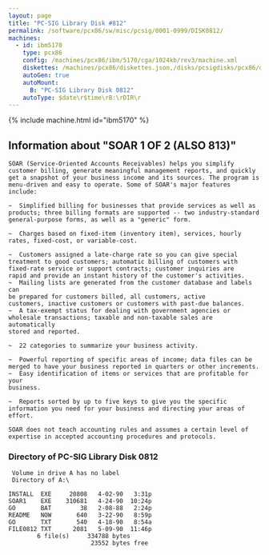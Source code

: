 ```yaml
---
layout: page
title: "PC-SIG Library Disk #812"
permalink: /software/pcx86/sw/misc/pcsig/0001-0999/DISK0812/
machines:
  - id: ibm5170
    type: pcx86
    config: /machines/pcx86/ibm/5170/cga/1024kb/rev3/machine.xml
    diskettes: /machines/pcx86/diskettes.json,/disks/pcsigdisks/pcx86/diskettes.json
    autoGen: true
    autoMount:
      B: "PC-SIG Library Disk 0812"
    autoType: $date\r$time\rB:\rDIR\r
---
```


{% include machine.html id="ibm5170" %}

## Information about "SOAR 1 OF 2 (ALSO 813)"

    SOAR (Service-Oriented Accounts Receivables) helps you simplify
    customer billing, generate meaningful management reports, and quickly
    get a snapshot of your business income and its sources. The program is
    menu-driven and easy to operate. Some of SOAR's major features include:
    
    ~  Simplified billing for businesses that provide services as well as
    products; three billing formats are supported -- two industry-standard
    general-purpose forms, as well as a "generic" form.
    
    ~  Charges based on fixed-item (inventory item), services, hourly
    rates, fixed-cost, or variable-cost.
    
    ~  Customers assigned a late-charge rate so you can give special
    treatment to good customers; automatic billing of customers with
    fixed-rate service or support contracts; customer inquiries are
    rapid and provide an instant history of the customer's activities.
    ~  Mailing lists are generated from the customer database and labels can
    be prepared for customers billed, all customers, active
    customers, inactive customers or customers with past-due balances.
    ~  A tax-exempt status for dealing with government agencies or
    wholesale transactions; taxable and non-taxable sales are automatically
    stored and reported.
    
    ~  22 categories to summarize your business activity.
    
    ~  Powerful reporting of specific areas of income; data files can be
    merged to have your business reported in quarters or other increments.
    ~  Easy identification of items or services that are profitable for your
    business.
    
    ~  Reports sorted by up to five keys to give you the specific
    information you need for your business and directing your areas of
    effort.
    
    SOAR does not teach accounting rules and assumes a certain level of
    expertise in accepted accounting procedures and protocols.

### Directory of PC-SIG Library Disk 0812

     Volume in drive A has no label
     Directory of A:\

    INSTALL  EXE     20808   4-02-90   3:31p
    SOAR1    EXE    310681   4-24-90  10:24p
    GO       BAT        38   2-08-88   2:24p
    README   NOW       640   3-22-90   8:59p
    GO       TXT       540   4-18-90   8:54a
    FILE0812 TXT      2081   5-09-90  11:46p
            6 file(s)     334788 bytes
                           23552 bytes free
